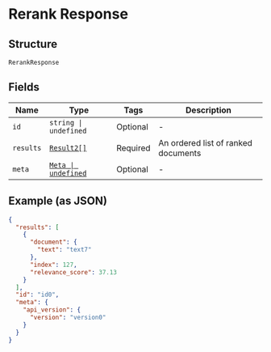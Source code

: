 
# Rerank Response

## Structure

`RerankResponse`

## Fields

| Name | Type | Tags | Description |
|  --- | --- | --- | --- |
| `id` | `string \| undefined` | Optional | - |
| `results` | [`Result2[]`](../../doc/models/result-2.md) | Required | An ordered list of ranked documents |
| `meta` | [`Meta \| undefined`](../../doc/models/meta.md) | Optional | - |

## Example (as JSON)

```json
{
  "results": [
    {
      "document": {
        "text": "text7"
      },
      "index": 127,
      "relevance_score": 37.13
    }
  ],
  "id": "id0",
  "meta": {
    "api_version": {
      "version": "version0"
    }
  }
}
```

